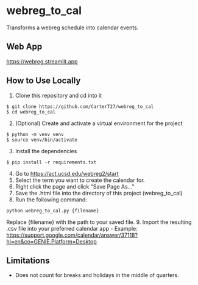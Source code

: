 # webreg_to_cal
Transforms a webreg schedule into calendar events.

## Web App
https://webreg.streamlit.app

## How to Use Locally
1. Clone this repository and cd into it
```
$ git clone https://github.com/CarterT27/webreg_to_cal
$ cd webreg_to_cal
```
2. (Optional) Create and activate a virtual environment for the project
```
$ python -m venv venv
$ source venv/bin/activate
```
3. Install the dependencies
```
$ pip install -r requirements.txt
```
4. Go to https://act.ucsd.edu/webreg2/start
5. Select the term you want to create the calendar for.
6. Right click the page and click "Save Page As..."
7. Save the .html file into the directory of this project (webreg_to_cal)
8. Run the following command:
```
python webreg_to_cal.py {filename}
```
Replace {filename} with the path to your saved file.
9. Import the resulting .csv file into your preferred calendar app
    - Example: https://support.google.com/calendar/answer/37118?hl=en&co=GENIE.Platform=Desktop

## Limitations
- Does not count for breaks and holidays in the middle of quarters.
